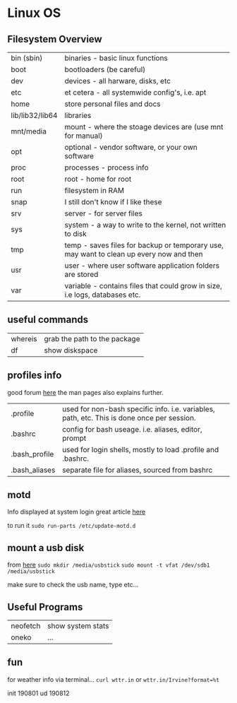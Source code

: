 Linux OS
=======

Filesystem Overview 
---------

|||
|-|-|
| bin (sbin) | binaries - basic linux functions |
| boot | bootloaders (be careful) |
| dev | devices - all harware, disks, etc |
| etc | et cetera - all systemwide config's, i.e. apt |
| home | store personal files and docs |
| lib/lib32/lib64 | libraries |
| mnt/media | mount - where the stoage devices are (use mnt for manual) |
| opt | optional - vendor software, or your own software |
| proc | processes - process info |
| root | root - home for root |
| run | filesystem in RAM |
| snap | I still don't know if I like these |
| srv | server - for server files |
| sys | system - a way to write to the kernel, not written to disk |
| tmp | temp - saves files for backup or temporary use, may want to clean up every now and then |
| usr | user - where user software application folders are stored |   
| var | variable - contains files that could grow in size, i.e logs, databases etc. |


useful commands
---------

|||
|-|-|
| whereis | grab the path to the package |
| df | show diskspace |


profiles info
---------

good forum [here](https://serverfault.com/questions/261802/what-are-the-functional-differences-between-profile-bash-profile-and-bashrc)
the man pages also explains further. 

|||
|-|-|
|.profile | used for non-bash specific info. i.e. variables, path, etc. This is done once per session. |
| .bashrc | config for bash useage. i.e. aliases, editor, prompt |
| .bash_profile | used for login shells, mostly to load .profile and .bashrc.  |
|.bash_aliases| separate file for aliases, sourced from bashrc |
 

motd
---------
Info displayed at system login
great article [here](https://devtidbits.com/2015/11/30/add-to-and-change-ubuntus-motd/)

to run it `sudo run-parts /etc/update-motd.d`



mount a usb disk
---------

from [here](https://askubuntu.com/questions/285539/detect-and-mount-devices)
`sudo mkdir /media/usbstick`
`sudo mount -t vfat /dev/sdb1 /media/usbstick`

make sure to check the usb name, type etc...


Useful Programs
---------

|||
|-|-|
| neofetch | show system stats |
| oneko | ... |


fun
---------
for weather info via terminal...
`curl wttr.in` or `wttr.in/Irvine?format=%t`


init 190801
ud 190812